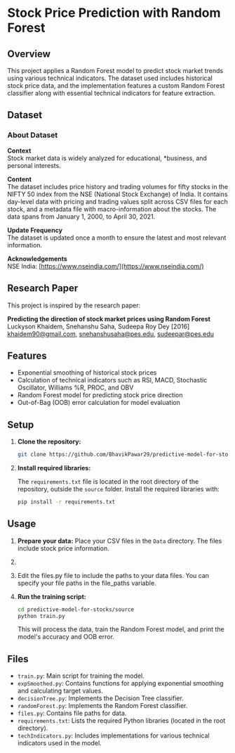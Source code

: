 # Stock Price Prediction with Random Forest

## Overview
This project applies a Random Forest model to predict stock market trends using various technical indicators. The dataset used includes historical stock price data, and the implementation features a custom Random Forest classifier along with essential technical indicators for feature extraction.

## Dataset

### About Dataset
**Context**  
Stock market data is widely analyzed for educational, *business, and personal interests.

**Content**  
The dataset includes price history and trading volumes for fifty stocks in the NIFTY 50 index from the NSE (National Stock Exchange) of India. It contains day-level data with pricing and trading values split across CSV files for each stock, and a metadata file with macro-information about the stocks. The data spans from January 1, 2000, to April 30, 2021.

**Update Frequency**  
The dataset is updated once a month to ensure the latest and most relevant information.

**Acknowledgements**  
NSE India: [https://www.nseindia.com/](https://www.nseindia.com/)

## Research Paper

This project is inspired by the research paper:

**Predicting the direction of stock market prices using Random Forest**  
Luckyson Khaidem, Snehanshu Saha, Sudeepa Roy Dey [2016]
[khaidem90@gmail.com](mailto:khaidem90@gmail.com), [snehanshusaha@pes.edu](mailto:snehanshusaha@pes.edu), [sudeepar@pes.edu](mailto:sudeepar@pes.edu)

## Features

- Exponential smoothing of historical stock prices
- Calculation of technical indicators such as RSI, MACD, Stochastic Oscillator, Williams %R, PROC, and OBV
- Random Forest model for predicting stock price direction
- Out-of-Bag (OOB) error calculation for model evaluation

## Setup

1. **Clone the repository:**

   ```bash
   git clone https://github.com/BhavikPawar29/predictive-model-for-stocks.git
   ```

2. **Install required libraries:**

   The `requirements.txt` file is located in the root directory of the repository, outside the `source` folder. Install the required libraries with:

   ```bash
   pip install -r requirements.txt
   ```

## Usage

1. **Prepare your data:** Place your CSV files in the `Data` directory. The files include stock price information.
2.
3. Edit the files.py file to include the paths to your data files. You can specify your file paths in the file_paths variable.

4. **Run the training script:**

   ```bash
   cd predictive-model-for-stocks/source
   python train.py
   ```

   This will process the data, train the Random Forest model, and print the model's accuracy and OOB error.

## Files

- `train.py`: Main script for training the model.
- `expSmoothed.py`: Contains functions for applying exponential smoothing and calculating target values.
- `decisionTree.py`: Implements the Decision Tree classifier.
- `randomForest.py`: Implements the Random Forest classifier.
- `files.py`: Contains file paths for data.
- `requirements.txt`: Lists the required Python libraries (located in the root directory).
- `techIndicators.py`: Includes implementations for various technical indicators used in the model.
